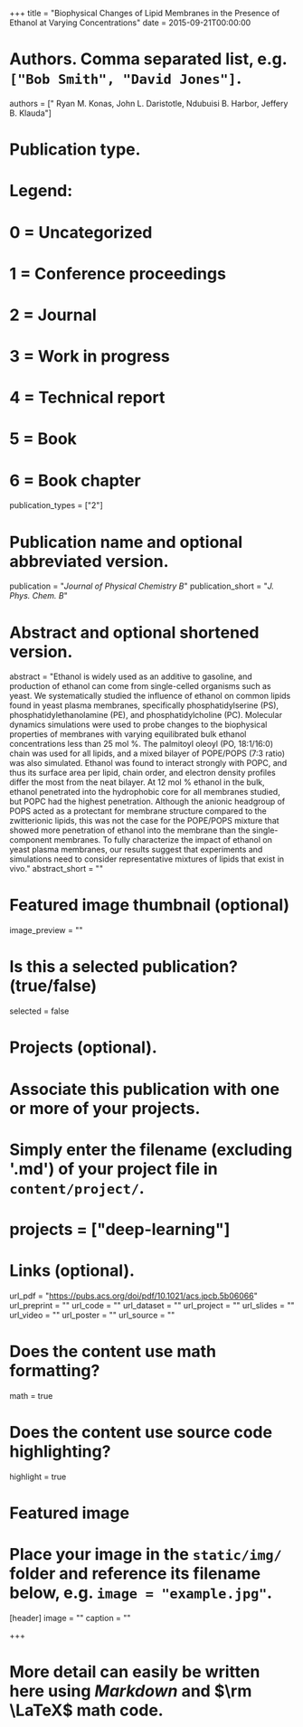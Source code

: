 +++
title = "Biophysical Changes of Lipid Membranes in the Presence of Ethanol at Varying Concentrations"
date = 2015-09-21T00:00:00

# Authors. Comma separated list, e.g. `["Bob Smith", "David Jones"]`.
authors = [" Ryan M. Konas, John L. Daristotle, Ndubuisi B. Harbor, Jeffery B. Klauda"]

# Publication type.
# Legend:
# 0 = Uncategorized
# 1 = Conference proceedings
# 2 = Journal
# 3 = Work in progress
# 4 = Technical report
# 5 = Book
# 6 = Book chapter
publication_types = ["2"]

# Publication name and optional abbreviated version.
publication = "*Journal of Physical Chemistry B*"
publication_short = "*J. Phys. Chem. B*"

# Abstract and optional shortened version.
abstract = "Ethanol is widely used as an additive to gasoline, and production of ethanol can come from single-celled organisms such as yeast. We systematically studied the influence of ethanol on common lipids found in yeast plasma membranes, specifically phosphatidylserine (PS), phosphatidylethanolamine (PE), and phosphatidylcholine (PC). Molecular dynamics simulations were used to probe changes to the biophysical properties of membranes with varying equilibrated bulk ethanol concentrations less than 25 mol %. The palmitoyl oleoyl (PO, 18:1/16:0) chain was used for all lipids, and a mixed bilayer of POPE/POPS (7:3 ratio) was also simulated. Ethanol was found to interact strongly with POPC, and thus its surface area per lipid, chain order, and electron density profiles differ the most from the neat bilayer. At 12 mol % ethanol in the bulk, ethanol penetrated into the hydrophobic core for all membranes studied, but POPC had the highest penetration. Although the anionic headgroup of POPS acted as a protectant for membrane structure compared to the zwitterionic lipids, this was not the case for the POPE/POPS mixture that showed more penetration of ethanol into the membrane than the single-component membranes. To fully characterize the impact of ethanol on yeast plasma membranes, our results suggest that experiments and simulations need to consider representative mixtures of lipids that exist in vivo."
abstract_short = ""

# Featured image thumbnail (optional)
image_preview = ""

# Is this a selected publication? (true/false)
selected = false

# Projects (optional).
#   Associate this publication with one or more of your projects.
#   Simply enter the filename (excluding '.md') of your project file in `content/project/`.
#  projects = ["deep-learning"]

# Links (optional).
url_pdf = "https://pubs.acs.org/doi/pdf/10.1021/acs.jpcb.5b06066"
url_preprint = ""
url_code = ""
url_dataset = ""
url_project = ""
url_slides = ""
url_video = ""
url_poster = ""
url_source = ""

# Does the content use math formatting?
math = true

# Does the content use source code highlighting?
highlight = true

# Featured image
# Place your image in the `static/img/` folder and reference its filename below, e.g. `image = "example.jpg"`.
[header]
image = ""
caption = ""

+++

# More detail can easily be written here using *Markdown* and $\rm \LaTeX$ math code.
